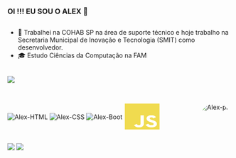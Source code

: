 ###  OI !!! EU SOU O ALEX 👋

##

- 💼 Trabalhei na COHAB SP na área de suporte técnico e hoje trabalho na Secretaria Municipal de Inovação e Tecnologia (SMIT) como desenvolvedor.
- 🎓 Estudo Ciências da Computação na FAM

##


<a href="https://github.com/anuraghazra/convoychat">
  <img align="center" height="160em" src="https://github-readme-stats.vercel.app/api/top-langs/?username=alexmaita&layout=compact&theme=tokyonight" />
</a>

##

<div style="display: inline_block"><br>
  <img align="center" alt="Alex-HTML" height="60" width="80" src="https://cdn.jsdelivr.net/gh/devicons/devicon/icons/html5/html5-original.svg">
  <img align="center" alt="Alex-CSS" height="60" width="80" src="https://cdn.jsdelivr.net/gh/devicons/devicon/icons/css3/css3-original.svg">
  <img align="center" alt="Alex-Boot" height="60" width="80" src="https://cdn.jsdelivr.net/gh/devicons/devicon/icons/bootstrap/bootstrap-original.svg" />
  <img align="center" alt="Alex-Js" height="60" width="80" src="https://raw.githubusercontent.com/devicons/devicon/master/icons/javascript/javascript-plain.svg">
  <img align="right" alt="Alex-pic" height="140" style="border-radius:50px;" src="https://cdn.discordapp.com/attachments/1080557102105362444/1080558771539034232/FEA81716-8EAE-460F-99D1-A3BC6FE2A803.png">
</div>

##

<div> 
  <a href="https://www.linkedin.com/in/alex-sandro-maita-junior-990a47262/" target="_blank"><img height="35" src="https://img.shields.io/badge/-LinkedIn-%230077B5?style=for-the-badge&logo=linkedin&logoColor=white" target="_blank"></a>
  <a href = "mailto:alexmaitajr21@gmail.com"><img height="35" src="https://img.shields.io/badge/-Gmail-%23333?style=for-the-badge&logo=gmail&logoColor=white" target="_blank"></a>
</div>
